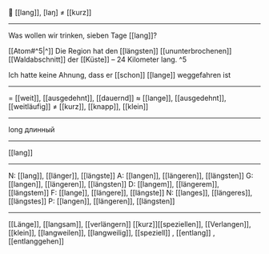 📏 [[lang]], [laŋ] ≠ [[kurz]]

---
Was wollen wir trinken, sieben Tage [[lang]]? 

[[Atom#^5|^]] Die Region hat den [[längsten]] [[ununterbrochenen]] [[Waldabschnitt]] der [[Küste]] – 24 Kilometer lang. ^5

Ich hatte keine Ahnung, dass er [[schon]] [[lange]] weggefahren ist

---
= [[weit]], [[ausgedehnt]], [[dauernd]]
≈ [[lange]], [[ausgedehnt]], [[weitläufig]]
≠ [[kurz]], [[knapp]], [[klein]]

---
long
длинный

---
[[lang]]

---
N: [[lang]], [[länger]], [[längste]]
A: [[langen]], [[längeren]], [[längsten]]
G: [[langen]], [[längeren]], [[längsten]]
D: [[langem]], [[längerem]], [[längstem]]
F: [[lange]], [[längere]], [[längste]]
N: [[langes]], [[längeres]], [[längstes]]
P: [[langen]], [[längeren]], [[längsten]]

---
[[Länge]], [[langsam]], [[verlängern]]
[[kurz]][[speziellen]], [[Verlangen]], [[klein]], [[langweilen]], [[langweilig]], [[speziell]]
, [[entlang]]
, [[entlanggehen]]